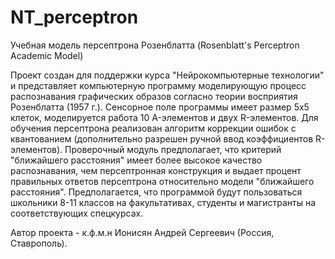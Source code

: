 # NT_perceptron
Учебная модель персептрона Розенблатта (Rosenblatt's Perceptron Academic Model)

Проект создан для поддержки курса "Нейрокомпьютерные технологии" и представляет компьютерную программу
моделирующую процесс распознавания графических образов согласно теории восприятия Розенблатта (1957 г.).
Сенсорное поле программы имеет размер 5x5 клеток, моделируется работа 10 A-элементов и двух R-элементов.
Для обучения персептрона реализован алгоритм коррекции ошибок с квантованием
(дополнительно разрешен ручной ввод коэффициентов R-элементов).
Проверочный модуль предполагает, что критерий "ближайшего расстояния" имеет
более высокое качество распознавания, чем персептронная конструкция
и выдает процент правильных ответов персептрона относительно модели "ближайшего расстояния".
Предполагается, что программой будут пользоваться школьники 8-11 классов на факультативах,
студенты и магистранты на соответствующих спецкурсах.

Автор проекта - к.ф.м.н Ионисян Андрей Сергеевич (Россия, Ставрополь).
